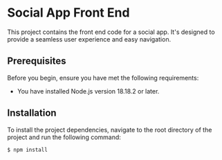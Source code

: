 # Social App Front End

This project contains the front end code for a social app. It's designed to provide a seamless user experience and easy navigation.

## Prerequisites

Before you begin, ensure you have met the following requirements:

- You have installed Node.js version 18.18.2 or later.

## Installation

To install the project dependencies, navigate to the root directory of the project and run the following command:

```bash
$ npm install
